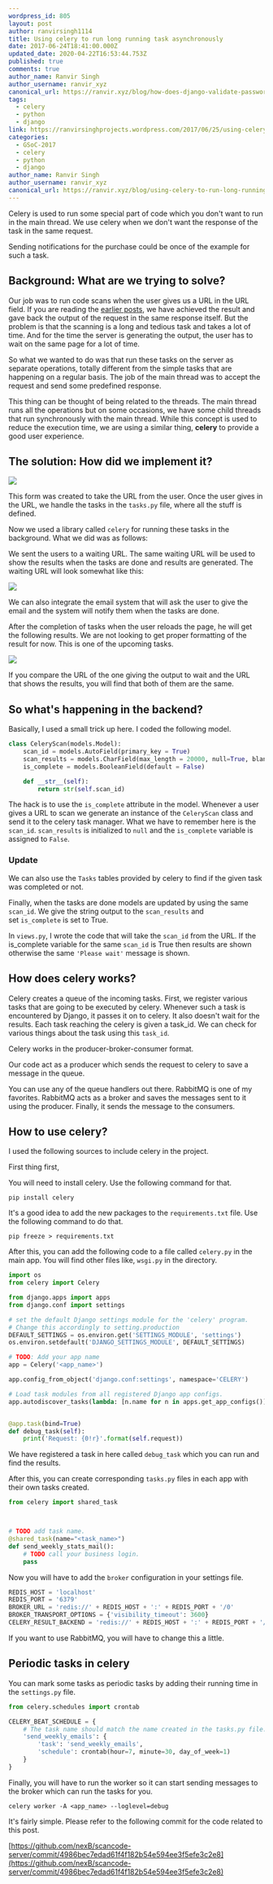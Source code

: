 ```yaml
---
wordpress_id: 805
layout: post
author: ranvirsingh1114
title: Using celery to run long running task asynchronously
date: 2017-06-24T18:41:00.000Z
updated_date: 2020-04-22T16:53:44.753Z
published: true
comments: true
author_name: Ranvir Singh
author_username: ranvir_xyz
canonical_url: https://ranvir.xyz/blog/how-does-django-validate-passwords/
tags:
  - celery
  - python
  - django
link: https://ranvirsinghprojects.wordpress.com/2017/06/25/using-celery-to-run-long-running-task-asynchronously/
categories:
  - GSoC-2017
  - celery
  - python
  - django
author_name: Ranvir Singh
author_username: ranvir_xyz
canonical_url: https://ranvir.xyz/blog/using-celery-to-run-long-running-task-asynchronously/
---
```


Celery is used to run some special part of code which you don't want to run in the main thread. We use celery when we don't want the response of the task in the same request.

Sending notifications for the purchase could be once of the example for such a task.

## Background: What are we trying to solve?

Our job was to run code scans when the user gives us a URL in the URL field. If you are reading the [earlier posts](https://ranvir.xyz/blog/categories/#GSoC-2017), we have achieved the result and gave back the output of the request in the same response itself. But the problem is that the scanning is a long and tedious task and takes a lot of time. And for the time the server is generating the output, the user has to wait on the same page for a lot of time.

So what we wanted to do was that run these tasks on the server as separate operations, totally different from the simple tasks that are happening on a regular basis. The job of the main thread was to accept the request and send some predefined response.

This thing can be thought of being related to the threads. The main thread runs all the operations but on some occasions, we have some child threads that run synchronously with the main thread. While this concept is used to reduce the execution time, we are using a similar thing, **celery** to provide a good user experience.

## The solution: How did we implement it?

![](http://imgur.com/VXGTlPCl.png)

This form was created to take the URL from the user. Once the user gives in the URL, we handle the tasks in the `tasks.py` file, where all the stuff is defined.

Now we used a library called `celery` for running these tasks in the background. What we did was as follows:

We sent the users to a waiting URL. The same waiting URL will be used to show the results when the tasks are done and results are generated. The waiting URL will look somewhat like this:

![](http://imgur.com/im9Nufel.png)

We can also integrate the email system that will ask the user to give the email and the system will notify them when the tasks are done.

After the completion of tasks when the user reloads the page, he will get the following results. We are not looking to get proper formatting of the result for now. This is one of the upcoming tasks.

![](http://imgur.com/gLOyyEsl.png)

If you compare the URL of the one giving the output to wait and the URL that shows the results, you will find that both of them are the same.

## So what's happening in the backend?

Basically, I used a small trick up here. I coded the following model.


```python
class CeleryScan(models.Model):
    scan_id = models.AutoField(primary_key = True)
    scan_results = models.CharField(max_length = 20000, null=True, blank=True)
    is_complete = models.BooleanField(default = False)

    def __str__(self):
        return str(self.scan_id)
```


The hack is to use the `is_complete` attribute in the model. Whenever a user gives a URL to scan we generate an instance of the `CeleryScan` class and send it to the celery task manager. What we have to remember here is the `scan_id`. `scan_results` is initialized to `null` and the `is_complete` variable is assigned to `False`.

### Update

We can also use the `Tasks` tables provided by celery to find if the given task was completed or not.

Finally, when the tasks are done models are updated by using the same `scan_id`. We give the string output to the `scan_results` and set `is_complete` is set to True.

In `views.py`, I wrote the code that will take the `scan_id` from the URL. If the is_complete variable for the same `scan_id` is True then results are shown otherwise the same `'Please wait'` message is shown.

## How does celery works?

Celery creates a queue of the incoming tasks. First, we register various tasks that are going to be executed by celery. Whenever such a task is encountered by Django, it passes it on to celery. It also doesn't wait for the results. Each task reaching the celery is given a task_id. We can check for various things about the task using this `task_id`.

Celery works in the producer-broker-consumer format.

Our code act as a producer which sends the request to celery to save a message in the queue.

You can use any of the queue handlers out there. RabbitMQ is one of my favorites. RabbitMQ acts as a broker and saves the messages sent to it using the producer. Finally, it sends the message to the consumers.

## How to use celery?

I used the following sources to include celery in the project.

First thing first,

You will need to install celery. Use the following command for that.

```shell
pip install celery
```

It's a good idea to add the new packages to the `requirements.txt` file. Use the following command to do that.

```shell
pip freeze > requirements.txt
```

After this, you can add the following code to a file called `celery.py` in the main app. You will find other files like, `wsgi.py` in the directory.

```python
import os
from celery import Celery

from django.apps import apps
from django.conf import settings

# set the default Django settings module for the 'celery' program.
# Change this accordingly to setting.production
DEFAULT_SETTINGS = os.environ.get('SETTINGS_MODULE', 'settings')
os.environ.setdefault('DJANGO_SETTINGS_MODULE', DEFAULT_SETTINGS)

# TODO: Add your app name
app = Celery('<app_name>')

app.config_from_object('django.conf:settings', namespace='CELERY')

# Load task modules from all registered Django app configs.
app.autodiscover_tasks(lambda: [n.name for n in apps.get_app_configs()])


@app.task(bind=True)
def debug_task(self):
    print('Request: {0!r}'.format(self.request))

```

We have registered a task in here called `debug_task` which you can run and find the results.

After this, you can create corresponding `tasks.py` files in each app with their own tasks created.

```python
from celery import shared_task



# TODO add task name.
@shared_task(name="<task_name>")
def send_weekly_stats_mail():
    # TODO call your business login.
    pass
```

Now you will have to add the `broker` configuration in your settings file.

```python
REDIS_HOST = 'localhost'
REDIS_PORT = '6379'
BROKER_URL = 'redis://' + REDIS_HOST + ':' + REDIS_PORT + '/0'
BROKER_TRANSPORT_OPTIONS = {'visibility_timeout': 3600}
CELERY_RESULT_BACKEND = 'redis://' + REDIS_HOST + ':' + REDIS_PORT + '/0'
```

If you want to use RabbitMQ, you will have to change this a little.

## Periodic tasks in celery

You can mark some tasks as periodic tasks by adding their running time in the `settings.py` file.

```python
from celery.schedules import crontab

CELERY_BEAT_SCHEDULE = {
    # The task name should match the name created in the tasks.py file.
    'send_weekly_emails': {
        'task': 'send_weekly_emails',
        'schedule': crontab(hour=7, minute=30, day_of_week=1)
    }
}
```

Finally, you will have to run the worker so it can start sending messages to the broker which can run the tasks for you.

```shell
celery worker -A <app_name> --loglevel=debug
```

It's fairly simple. Please refer to the following commit for the code related to this post.

[https://github.com/nexB/scancode-server/commit/4986bec7edad61f4f182b54e594ee3f5efe3c2e8](https://github.com/nexB/scancode-server/commit/4986bec7edad61f4f182b54e594ee3f5efe3c2e8)
